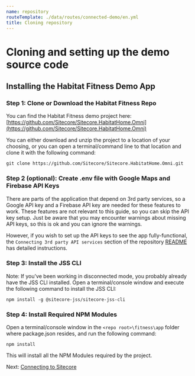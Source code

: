 ```yaml
---
name: repository
routeTemplate: ./data/routes/connected-demo/en.yml
title: Cloning repository
---
```


# Cloning and setting up the demo source code

## Installing the Habitat Fitness Demo App

### Step 1: Clone or Download the Habitat Fitness Repo 
You can find the Habitat Fitness demo project here:
[https://github.com/Sitecore/Sitecore.HabitatHome.Omni](https://github.com/Sitecore/Sitecore.HabitatHome.Omni)

You can either download and unzip the project to a location of your choosing, or you can open a terminal/command line to that location and clone it with the following command:

```text
git clone https://github.com/Sitecore/Sitecore.HabitatHome.Omni.git
```

### Step 2 (optional): Create .env file with Google Maps and Firebase API Keys
There are parts of the application that depend on 3rd party services, so a Google API key and a Firebase API key are needed for these features to work. These features are not relevant to this guide, so you can skip the API key setup. Just be aware that you may encounter warnings about missing API keys, so this is ok and you can ignore the warnings.

However, if you wish to set up the API keys to see the app fully-functional, the `Connecting 3rd party API services` section of the repository 
[README](https://github.com/Sitecore/Sitecore.HabitatHome.Omni/blob/master/fitness/app/README.md#connecting-3rd-party-api-services) has detailed instructions.

### Step 3: Install the JSS CLI
Note: If you've been working in disconnected mode, you probably already have the JSS CLI installed.
Open a terminal/console window and execute the following command to install the JSS CLI:
```text
npm install -g @sitecore-jss/sitecore-jss-cli
```
### Step 4:	Install Required NPM Modules
Open a terminal/console window in the `<repo root>\fitness\app` folder where package.json resides, and run the following command:

```text
npm install
```

This will install all the NPM Modules required by the project.

Next: [Connecting to Sitecore](/connected-demo/getting-started/connecting)
